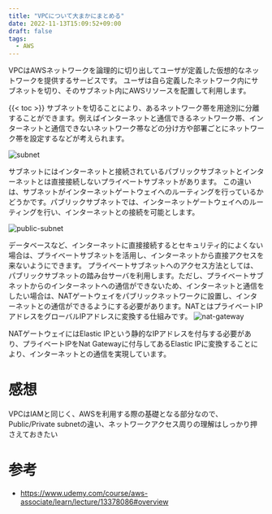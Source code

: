 ```yaml
---
title: "VPCについて大まかにまとめる"
date: 2022-11-13T15:09:52+09:00
draft: false
tags:
  - AWS
---
```

VPCはAWSネットワークを論理的に切り出してユーザが定義した仮想的なネットワークを提供するサービスです。
ユーザは自ら定義したネットワーク内にサブネットを切り、そのサブネット内にAWSリソースを配置して利用します。
<!--more-->
{{< toc >}}
サブネットを切ることにより、あるネットワーク帯を用途別に分離することができます。例えばインターネットと通信できるネットワーク帯、インターネットと通信できないネットワーク帯などの分け方や部署ごとにネットワーク帯を設定するなどが考えられます。

![subnet](/images/subnet.png)


サブネットにはインターネットと接続されているパブリックサブネットとインターネットとは直接接続しないプライベートサブネットがあります。
この違いは、サブネットがインターネットゲートウェイへのルーティングを行っているかどうかです。パブリックサブネットでは、インターネットゲートウェイへのルーティングを行い、インターネットとの接続を可能とします。

![public-subnet](/images/public-subnet.png)

データベースなど、インターネットに直接接続するとセキュリティ的によくない場合は、プライベートサブネットを活用し、インターネットから直接アクセスを来ないようにできます。
プライベートサブネットへのアクセス方法としては、パブリックサブネットの踏み台サーバを利用します。ただし、プライベートサブネットからのインターネットへの通信ができないため、インターネットと通信をしたい場合は、NATゲートウェイをパブリックネットワークに設置し、インターネットとの通信ができるようにする必要があります。NATとはプライベートIPアドレスをグローバルIPアドレスに変換する仕組みです。
![nat-gateway](/images/nat-gateway.png)

NATゲートウェイにはElastic IPという静的なIPアドレスを付与する必要があり、プライベートIPをNat Gatewayに付与してあるElastic IPに変換することにより、インターネットとの通信を実現しています。
# 感想
VPCはIAMと同じく、AWSを利用する際の基礎となる部分なので、Public/Private subnetの違い、ネットワークアクセス周りの理解はしっかり押さえておきたい
# 参考
- https://www.udemy.com/course/aws-associate/learn/lecture/13378086#overview 
